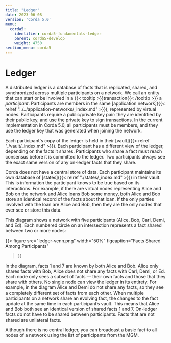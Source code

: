 ```yaml
---
title: "Ledger"
date: 2023-06-08
version: 'Corda 5.0'
menu:
  corda5:
    identifier: corda5-fundamentals-ledger
    parent: corda5-develop
    weight: 4750
section_menu: corda5
---
```


# Ledger

A distributed ledger is a database of facts that is replicated, shared, and synchronized across multiple participants on a network. We call an entity that can start or be involved in a {{< tooltip >}}transaction{{< /tooltip >}} a *participant*.
Participants are members in the same [application network]({{< relref "../../application-networks/_index.md" >}}), represented by virtual nodes. Participants require a public/private key pair: they are identified by their public key, and use the private key to sign transactions. In the current implementation in Corda 5.0, all participants must be members, and they use the ledger key that was generated when joining the network.

Each participant's copy of the ledger is held in their [vault]({{< relref "./vault/_index.md" >}}). Each participant has a different view of the ledger, depending on the facts it shares. Participants who share a fact must reach consensus before it is committed to the ledger. Two participants always see the exact same version of any on-ledger facts that they share.

Corda does not have a central store of data. Each participant maintains its own database of [states]({{< relref "./states/_index.md" >}}) in their vault. This is information the participant knows to be true based on its interactions. For example, if there are virtual nodes representing Alice and Bob on the network and Alice loans Bob some money, both Alice and Bob store an identical record of the facts about that loan. If the only parties involved with the loan are Alice and Bob, then they are the only nodes that ever see or store this data.

This diagram shows a network with five participants (Alice, Bob, Carl, Demi, and Ed). Each numbered circle on an intersection represents a fact shared between two or more nodes:

{{<
  figure
	 src="ledger-venn.png"
     width="50%"
	 figcaption="Facts Shared Among Participants"
>}}

In the diagram, facts 1 and 7 are known by both Alice and Bob. Alice only shares facts with Bob, Alice does not share any facts with Carl, Demi, or Ed. Each node only sees a subset of facts — their own facts and those that they share with others. No single node can view the ledger in its entirety. For example, in the diagram Alice and Demi do not share any facts, so they see a completely different set of facts from each other. When multiple participants on a network share an evolving fact, the changes to the fact update at the same time in each participant’s vault. This means that Alice and Bob both see an identical version of shared facts 1 and 7. On-ledger facts do not have to be shared between participants. Facts that are not shared are unilateral facts.

Although there is no central ledger, you can broadcast a basic fact to all nodes of a network using the list of participants from the MGM.
